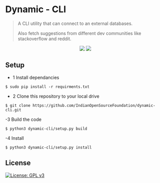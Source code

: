 # Dynamic - CLI
>  A CLI utility that can connect to an external databases.
>
>  Also fetch suggestions from different dev communities like stackoverflow and reddit.

<div align="center">
<img src="https://forthebadge.com/images/badges/made-with-python.svg" >
<img src="http://ForTheBadge.com/images/badges/powered-by-electricity.svg">
</div>



>

## Setup 
 
 - 1 Install dependancies  
 ```shell
$ sudo pip install -r requirments.txt
```

- 2 Clone this repository to your local drive
 ```shell
$ git clone https://github.com/IndianOpenSourceFoundation/dynamic-cli.git
```

-3 Build the code
 ```shell
$ python3 dynamic-cli/setup.py build
```

-4 Install
 ```shell
$ python3 dynamic-cli/setup.py install
```




## License

[![License: GPL v3](https://img.shields.io/badge/License-GPLv3-blue.svg)](https://www.gnu.org/licenses/gpl-3.0)

